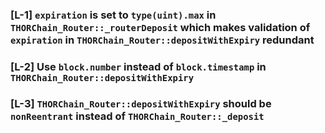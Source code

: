 ### [L-1] `expiration` is set to `type(uint).max` in `THORChain_Router::_routerDeposit` which makes validation of `expiration` in `THORChain_Router::depositWithExpiry` redundant


### [L-2] Use `block.number` instead of `block.timestamp` in `THORChain_Router::depositWithExpiry`



### [L-3] `THORChain_Router::depositWithExpiry` should be `nonReentrant` instead of `THORChain_Router::_deposit`